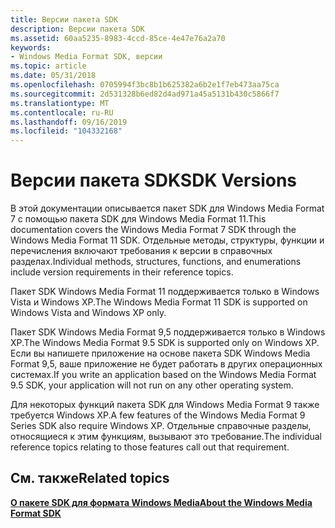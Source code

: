 ```yaml
---
title: Версии пакета SDK
description: Версии пакета SDK
ms.assetid: 60aa5235-8983-4ccd-85ce-4e47e76a2a70
keywords:
- Windows Media Format SDK, версии
ms.topic: article
ms.date: 05/31/2018
ms.openlocfilehash: 0705994f3bc8b1b625382a6b2e1f7eb473aa75ca
ms.sourcegitcommit: 2d531328b6ed82d4ad971a45a5131b430c5866f7
ms.translationtype: MT
ms.contentlocale: ru-RU
ms.lasthandoff: 09/16/2019
ms.locfileid: "104332168"
---
```

# <a name="sdk-versions"></a><span data-ttu-id="c2ed3-104">Версии пакета SDK</span><span class="sxs-lookup"><span data-stu-id="c2ed3-104">SDK Versions</span></span>

<span data-ttu-id="c2ed3-105">В этой документации описывается пакет SDK для Windows Media Format 7 с помощью пакета SDK для Windows Media Format 11.</span><span class="sxs-lookup"><span data-stu-id="c2ed3-105">This documentation covers the Windows Media Format 7 SDK through the Windows Media Format 11 SDK.</span></span> <span data-ttu-id="c2ed3-106">Отдельные методы, структуры, функции и перечисления включают требования к версии в справочных разделах.</span><span class="sxs-lookup"><span data-stu-id="c2ed3-106">Individual methods, structures, functions, and enumerations include version requirements in their reference topics.</span></span>

<span data-ttu-id="c2ed3-107">Пакет SDK Windows Media Format 11 поддерживается только в Windows Vista и Windows XP.</span><span class="sxs-lookup"><span data-stu-id="c2ed3-107">The Windows Media Format 11 SDK is supported on Windows Vista and Windows XP only.</span></span>

<span data-ttu-id="c2ed3-108">Пакет SDK Windows Media Format 9,5 поддерживается только в Windows XP.</span><span class="sxs-lookup"><span data-stu-id="c2ed3-108">The Windows Media Format 9.5 SDK is supported only on Windows XP.</span></span> <span data-ttu-id="c2ed3-109">Если вы напишете приложение на основе пакета SDK Windows Media Format 9,5, ваше приложение не будет работать в других операционных системах.</span><span class="sxs-lookup"><span data-stu-id="c2ed3-109">If you write an application based on the Windows Media Format 9.5 SDK, your application will not run on any other operating system.</span></span>

<span data-ttu-id="c2ed3-110">Для некоторых функций пакета SDK для Windows Media Format 9 также требуется Windows XP.</span><span class="sxs-lookup"><span data-stu-id="c2ed3-110">A few features of the Windows Media Format 9 Series SDK also require Windows XP.</span></span> <span data-ttu-id="c2ed3-111">Отдельные справочные разделы, относящиеся к этим функциям, вызывают это требование.</span><span class="sxs-lookup"><span data-stu-id="c2ed3-111">The individual reference topics relating to those features call out that requirement.</span></span>

## <a name="related-topics"></a><span data-ttu-id="c2ed3-112">См. также</span><span class="sxs-lookup"><span data-stu-id="c2ed3-112">Related topics</span></span>

<dl> <dt>

[<span data-ttu-id="c2ed3-113">**О пакете SDK для формата Windows Media**</span><span class="sxs-lookup"><span data-stu-id="c2ed3-113">**About the Windows Media Format SDK**</span></span>](about-the-windows-media-format-sdk.md)
</dt> </dl>

 

 




